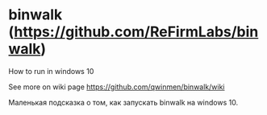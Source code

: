 # binwalk (https://github.com/ReFirmLabs/binwalk)
How to run in windows 10

See more on wiki page https://github.com/qwinmen/binwalk/wiki

Маленькая подсказка о том, как запускать binwalk на windows 10.
